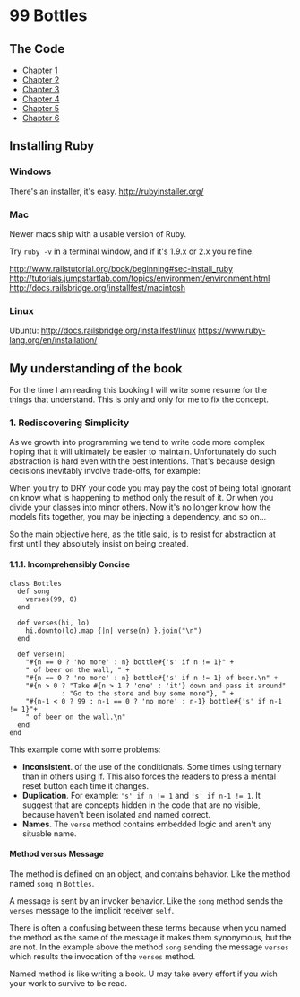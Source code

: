 # 99 Bottles

## The Code

* [Chapter 1](https://github.com/sandimetz/99bottles/commits/chapter-1)
* [Chapter 2](https://github.com/sandimetz/99bottles/commits/chapter-2)
* [Chapter 3](https://github.com/sandimetz/99bottles/commits/chapter-3)
* [Chapter 4](https://github.com/sandimetz/99bottles/commits/chapter-4)
* [Chapter 5](https://github.com/sandimetz/99bottles/commits/chapter-5)
* [Chapter 6](https://github.com/sandimetz/99bottles/commits/chapter-6)

## Installing Ruby

### Windows

There's an installer, it's easy.
http://rubyinstaller.org/

### Mac

Newer macs ship with a usable version of Ruby.

Try `ruby -v` in a terminal window, and if it's 1.9.x or 2.x you're fine.

http://www.railstutorial.org/book/beginning#sec-install_ruby
http://tutorials.jumpstartlab.com/topics/environment/environment.html
http://docs.railsbridge.org/installfest/macintosh

### Linux

Ubuntu: http://docs.railsbridge.org/installfest/linux
https://www.ruby-lang.org/en/installation/

## My understanding of the book

For the time I am reading this booking I will write some resume for the things that understand. This is only and only for me to fix the concept.

### 1. Rediscovering Simplicity

As we growth into programming we tend to write code more complex hoping that it will ultimately be easier to maintain. Unfortunately do such abstraction is hard even with the best intentions. That's because design decisions inevitably involve trade-offs, for example:

When you try to DRY your code you may pay the cost of being total ignorant on know what is happening to method only the result of it.
Or when you divide your classes into minor others. Now it's no longer know how the models fits together, you may be injecting a dependency, and so on...

So the main objective here, as the title said, is to resist for abstraction at first until they absolutely insist on being created.

#### 1.1.1. Incomprehensibly Concise

```
class Bottles
  def song
    verses(99, 0)
  end

  def verses(hi, lo)
    hi.downto(lo).map {|n| verse(n) }.join("\n")
  end

  def verse(n)
    "#{n == 0 ? 'No more' : n} bottle#{'s' if n != 1}" +
    " of beer on the wall, " +
    "#{n == 0 ? 'no more' : n} bottle#{'s' if n != 1} of beer.\n" +
    "#{n > 0 ? "Take #{n > 1 ? 'one' : 'it'} down and pass it around"
             : "Go to the store and buy some more"}, " +
    "#{n-1 < 0 ? 99 : n-1 == 0 ? 'no more' : n-1} bottle#{'s' if n-1 != 1}"+
    " of beer on the wall.\n"
  end
end
```

This example come with some problems:
* **Inconsistent**. of the use of the conditionals. Some times using ternary than in others using if. This also forces the readers to press a mental reset button each time it changes.
* **Duplication**. For example: `'s' if n != 1` and `'s' if n-1 != 1`. It suggest that are concepts hidden in the code that are no visible, because haven't been isolated and named correct.
* **Names**. The `verse` method contains embedded logic and aren't any situable name.

#### Method versus Message

The method is defined on an object, and contains behavior. Like the method named `song` in `Bottles`.

A message is sent by an invoker behavior. Like the `song` method sends the `verses` message to the implicit receiver `self`.

There is often a confusing between these terms because when you named the method as the same of the message it makes them synonymous, but the are not. In the example above the method `song` sending the message `verses` which results the invocation of the `verses` method.

Named method is like writing a book. U may take every effort if you wish your work to survive to be read.

